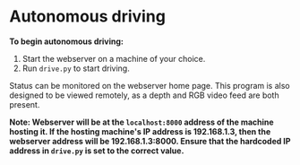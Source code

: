 # Autonomous driving

**To begin autonomous driving:**
1. Start the webserver on a machine of your choice.
2. Run ```drive.py``` to start driving.

Status can be monitored on the webserver home page. This program is also designed to be viewed remotely, as a depth and RGB video feed are both present.

**Note: Webserver will be at the ```localhost:8000``` address of the machine hosting it. If the hosting machine's IP address is 192.168.1.3, then the webserver address will
be 192.168.1.3:8000. Ensure that the hardcoded IP address in ```drive.py``` is set to the correct value.**
